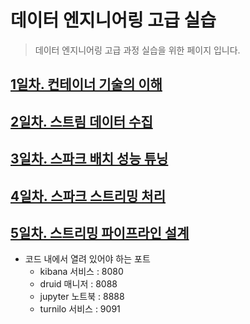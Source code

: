 # 데이터 엔지니어링 고급 실습

> 데이터 엔지니어링 고급 과정 실습을 위한 페이지 입니다.

## [1일차. 컨테이너 기술의 이해](https://github.com/psyoblade/data-engineer-advanced-training/tree/master/day1/README.md)

## [2일차. 스트림 데이터 수집](https://github.com/psyoblade/data-engineer-advanced-training/tree/master/day2/README.md)

## [3일차. 스파크 배치 성능 튜닝](https://github.com/psyoblade/data-engineer-advanced-training/tree/master/day3/README.md)

## [4일차. 스파크 스트리밍 처리](https://github.com/psyoblade/data-engineer-advanced-training/tree/master/day4/README.md)

## [5일차. 스트리밍 파이프라인 설계](https://github.com/psyoblade/data-engineer-advanced-training/tree/master/day5/README.md)



* 코드 내에서 열려 있어야 하는 포트
  * kibana 서비스 : 8080
  * druid 매니저 : 8088
  * jupyter 노트북 : 8888
  * turnilo 서비스 : 9091

